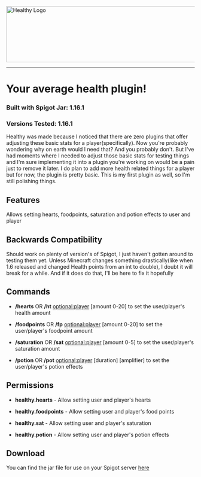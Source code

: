 
<img src="https://github.com/k37x/healthy/blob/master/HealthyArt/HealthyLogo.png" alt="Healthy Logo" width="640" height="150">

***

# Your average health plugin!

### Built with Spigot Jar: 1.16.1 

### Versions Tested: 1.16.1

Healthy was made because I noticed that there are zero plugins that offer adjusting these basic stats for a player(specifically). Now you're probably wondering why on earth would I need that? And you probably don't. But I've had moments where I needed to adjust those basic stats for testing things and I'm sure implementing it into a plugin you're working on would be a pain just to remove it later. I do plan to add more health related things for a player but for now, the plugin is pretty basic. This is my first plugin as well, so I'm still polishing things.

## Features

Allows setting hearts, foodpoints, saturation and potion effects to user and player

## Backwards Compatibility

Should work on plenty of version's of Spigot, I just haven't gotten around to testing them yet. Unless Minecraft changes something drastically(like when 1.6 released and changed Health points from an int to double), I doubt it will break for a while. And if it does do that, I'll be here to fix it hopefully

## Commands

* **/hearts** OR **/ht** <optional:player> [amount 0-20] to set the user/player's health amount

* **/foodpoints** OR **/fp** <optional:player> [amount 0-20] to set the user/player's foodpoint amount

* **/saturation** OR **/sat** <optional:player> [amount 0-5] to set the user/player's saturation amount

* **/potion** OR **/pot** <optional:player> <type> [duration] [amplifier] to set the user/player's potion effects

## Permissions

* **healthy.hearts** - Allow setting user and player's hearts

* **healthy.foodpoints** - Allow setting user and player's food points

* **healthy.sat** - Allow setting user and player's saturation

* **healthy.potion** - Allow setting user and player's potion effects

## Download

You can find the jar file for use on your Spigot server [here](https://github.com/k37x/healthy/releases/)
